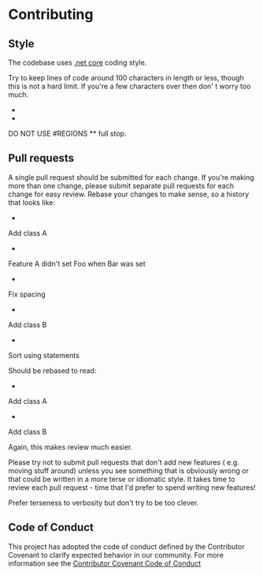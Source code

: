 # Contributing

## Style

The
codebase
uses [.net core](https://github.com/dotnet/runtime/blob/master/docs/coding-guidelines/coding-style.md)
coding
style.

Try
to
keep
lines
of
code
around
100
characters
in
length
or
less,
though
this
is
not
a
hard
limit.
If
you're
a
few
characters
over
then
don'
t
worry
too
much.

*

*

DO
NOT
USE
#REGIONS
**
full
stop.

## Pull requests

A
single
pull
request
should
be
submitted
for
each
change.
If
you're
making
more
than
one
change,
please
submit
separate
pull
requests
for
each
change
for
easy
review.
Rebase
your
changes
to
make
sense,
so
a
history
that
looks
like:

*

Add
class
A

*

Feature
A
didn't
set
Foo
when
Bar
was
set

*

Fix
spacing

*

Add
class
B

*

Sort
using
statements

Should
be
rebased
to
read:

*

Add
class
A

*

Add
class
B

Again,
this
makes
review
much
easier.

Please
try
not
to
submit
pull
requests
that
don't
add
new
features (
e.g.
moving
stuff
around)
unless
you
see
something
that
is
obviously
wrong
or
that
could
be
written
in
a
more
terse
or
idiomatic
style.
It
takes
time
to
review
each
pull
request -
time
that
I'd
prefer
to
spend
writing
new
features!

Prefer
terseness
to
verbosity
but
don't
try
to
be
too
clever.

## Code of Conduct

This
project
has
adopted
the
code
of
conduct
defined
by
the
Contributor
Covenant
to
clarify
expected
behavior
in
our
community.
For
more
information
see
the [Contributor Covenant Code of Conduct](https://dotnetfoundation.org/code-of-conduct)